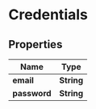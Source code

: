 # Credentials

## Properties
Name | Type
------------ | -------------
**email** | **String**
**password** | **String**
